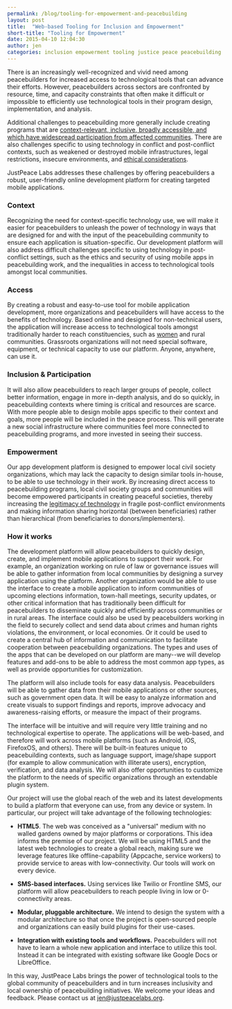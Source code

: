 ```yaml
---
permalink: /blog/tooling-for-empowerment-and-peacebuilding
layout: post
title:  "Web-based Tooling for Inclusion and Empowerment"
short-title: "Tooling for Empowerment"
date: 2015-04-10 12:04:30
author: jen
categories: inclusion empowerment tooling justice peace peacebuilding
---
```


There is an increasingly well-recognized and vivid need among peacebuilders for
increased access to technological tools that can advance their efforts.<!--more-->
However, peacebuilders across sectors are confronted by resource, time, and
capacity constraints that often make it difficult or impossible to efficiently
use technological tools in their program design, implementation, and analysis.

Additional challenges to peacebuilding more generally include creating programs
that are [context-relevant, inclusive, broadly accessible, and which have
widespread participation from affected
communities](http://www.un.org/ga/search/view_doc.asp?symbol=A/67/499). There
are also challenges specific to using technology in conflict and post-conflict
contexts, such as weakened or destroyed mobile infrastructures, legal
restrictions, insecure environments, and [ethical
considerations](https://www.google.com/url?q=https%3A%2F%2Fwww.techchange.org%2F2014%2F09%2F23%2Fethics-ict-technology-peacebuilding%2F&sa=D&sntz=1&usg=AFQjCNGAXxp1_M2iQ58WVhEExjLJK582NQ).

JustPeace Labs addresses these challenges by offering peacebuilders a robust, user-friendly online development platform for creating targeted mobile applications.

### Context

Recognizing the need for context-specific technology use, we will make it
easier for peacebuilders to unleash the power of technology in ways that are
designed for and with the input of the peacebuilding community to ensure each
application is situation-specific. Our development platform will also address
difficult challenges specific to using technology in post-conflict settings,
such as the ethics and security of using mobile apps in peacebuilding work, and
the inequalities in access to technological tools amongst local communities.

### Access

By creating a robust and easy-to-use tool for mobile application development,
more organizations and peacebuilders will have access to the benefits of
technology. Based online and designed for non-technical users, the application
will increase access to technological tools amongst traditionally harder to
reach constituencies, such as
[women](http://www.aljazeera.com/indepth/opinion/2014/05/women-ict-africa-new-digital-ga-201452210244121558.html)
and rural communities. Grassroots organizations will not need special software,
equipment, or technical capacity to use our platform. Anyone, anywhere, can use
it.

### Inclusion & Participation

It will also allow peacebuilders to reach larger groups of people, collect
better information, engage in more in-depth analysis, and do so quickly, in
peacebuilding contexts where timing is critical and resources are scarce. With
more people able to design mobile apps specific to their context and goals,
more people will be included in the peace process. This will generate a new
social infrastructure where communities feel more connected to peacebuilding
programs, and more invested in seeing their success.

### Empowerment

Our app development platform is designed to empower local civil society
organizations, which may lack the capacity to design similar tools in-house, to
be able to use technology in their work. By increasing direct access to
peacebuilding programs, local civil society groups and communities will become
empowered participants in creating peaceful societies, thereby increasing the
[legitimacy of technology](http://howtobuildpeace.org/blog/cindy-chungong1/) in
fragile post-conflict environments and making information sharing horizontal
(between beneficiaries) rather than hierarchical (from beneficiaries to
donors/implementers).

### How it works

The development platform will allow peacebuilders to quickly design, create,
and implement mobile applications to support their work. For example, an
organization working on rule of law or governance issues will be able to gather
information from local communities by designing a survey application using the
platform. Another organization would be able to use the interface to create a
mobile application to inform communities of upcoming elections information,
town-hall meetings, security updates, or other critical information that has
traditionally been difficult for peacebuilders to disseminate quickly and
efficiently across communities or in rural areas. The interface could also be
used by peacebuilders working in the field to securely collect and send data
about crimes and human rights violations, the environment, or local economies.
Or it could be used to create a central hub of information and communication to
facilitate cooperation between peacebuilding organizations. The types and uses
of the apps that can be developed on our platform are many--we will develop
features and add-ons to be able to address the most common app types, as well
as provide opportunities for customization.

The platform will also include tools for easy data analysis. Peacebuilders will
be able to gather data from their mobile applications or other sources, such as
government open data. It will be easy to analyze information and create visuals
to support findings and reports, improve advocacy and awareness-raising
efforts, or measure the impact of their programs.

The interface will be intuitive and will require very little training and no
technological expertise to operate. The applications will be web-based, and
therefore will work across mobile platforms (such as Android, iOS, FirefoxOS,
and others). There will be built-in features unique to peacebuilding contexts,
such as language support, image/shape support (for example to allow
communication with illiterate users), encryption, verification, and data
analysis. We will also offer opportunities to customize the platform to the
needs of specific organizations through an extendable plugin system.

Our project will use the global reach of the web and its latest developments to
build a platform that everyone can use, from any device or system. In
particular, our project will take advantage of the following technologies:

* **HTML5**. The web was conceived as a "universal" medium with no walled gardens owned by major platforms or corporations. This idea informs the premise of our project. We will be using HTML5 and the latest web technologies to create a global reach, making sure we leverage features like offline-capability (Appcache, service workers) to provide service to areas with low-connectivity. Our tools will work on every device.

* **SMS-based interfaces.** Using services like Twilio or Frontline SMS, our platform will allow peacebuilders to reach people living in low or 0-connectivity areas.

* **Modular, pluggable architecture.** We intend to design the system with a modular architecture so that once the project is open-sourced people and organizations can easily build plugins for their use-cases.

* **Integration with existing tools and workflows.** Peacebuilders will not have to learn a whole new application and interface to utilize this tool. Instead it can be integrated with existing software like Google Docs or LibreOffice.

In this way, JustPeace Labs brings the power of technological tools to the
global community of peacebuilders and in turn increases inclusivity and local
ownership of peacebuilding initiatives. We welcome your ideas and feedback.
Please contact us at [jen@justpeacelabs.org](mailto:jen@justpeacelabs.org).

